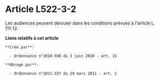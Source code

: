 # Article L522-3-2

Les audiences peuvent dérouler dans les conditions prévues à l'article L. 111-12.

**Liens relatifs à cet article**

	**Créé par**:

	  - Ordonnance n°2010-590 du 3 juin 2010 - art. 15

	**Abrogé par**:

	  - Ordonnance n°2011-337 du 29 mars 2011 - art. 1
